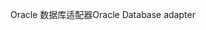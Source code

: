 <span data-ttu-id="4631f-101">Oracle 数据库适配器</span><span class="sxs-lookup"><span data-stu-id="4631f-101">Oracle Database adapter</span></span>